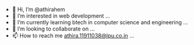 - 👋 Hi, I’m @athirahem
- 👀 I’m interested in web development ...
- 🌱 I’m currently learning btech in computer science and engineering ...
- 💞️ I’m looking to collaborate on ...
- 📫 How to reach me athira.11911038@lpu.co.in ...

<!---
athirahem/athirahem is a ✨ special ✨ repository because its `README.md` (this file) appears on your GitHub profile.
You can click the Preview link to take a look at your changes.
--->
